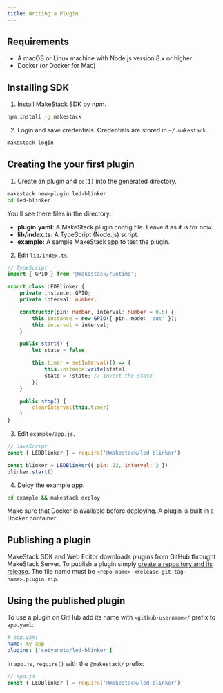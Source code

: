 ```yaml
---
title: Writing a Plugin
---
```


Requirements
-------------

- A macOS or Linux machine with Node.js version 8.x or higher
- Docker (or Docker for Mac)

Installing SDK
--------------

1. Install MakeStack SDK by npm.
```bash
npm install -g makestack
```

2. Login and save credentials. Credentials are stored in `~/.makestack`.
```bash
makestack login
```

Creating the your first plugin
------------------------------

1. Create an plugin and `cd(1)` into the generated directory.

```bash
makestack new-plugin led-blinker
cd led-blinker
```

You'll see there files in the directory:

- **plugin.yaml:** A MakeStack plugin config file. Leave it as it is for now.
- **lib/index.ts:** A TypeScript (Node.js) script.
- **example:** A sample MakeStack app to test the plugin.

2. Edit `lib/index.ts`.

```typescript
// TypeScript
import { GPIO } from '@makestack/runtime';

export class LEDBlinker {
    private instance: GPIO;
    private interval: number;

    constructor(pin: number, interval: number = 0.5) {
        this.instance = new GPIO({ pin, mode: 'out' });
        this.interval = interval;
    }

    public start() {
        let state = false;

        this.timer = setInterval(() => {
            this.instance.write(state);
            state = !state; // invert the state
        })
    }

    public stop() {
        clearInterval(this.timer)
    }
}
```

3. Edit `example/app.js`.

```js
// JavaScript
const { LEDBlinker } = require('@makestack/led-blinker')

const blinker = LEDBlinker({ pin: 22, interval: 2 })
blinker.start()
```

4. Deloy the example app.
```bash
cd example && makestack deploy
```

Make sure that Docker is available before deploying. A plugin is built in a Docker
container.

Publishing a plugin
-------------------
MakeStack SDK and Web Editor downloads plugins from GitHub throught MakeStack Server. To
publish a plugin simply [create a repository and its release](https://help.github.com/articles/about-releases/). The file name must be `<repo-name>-<release-git-tag-name>.plugin.zip`.

Using the published plugin
--------------------------
To use a plugin on GitHub add its name with `<github-username>/` prefix to `app.yaml`:

```yaml
# app.yaml
name: my-app
plugins: ['seiyanuta/led-blinker']
```

In `app.js`, `require()` with the `@makestack/` prefix:
```js
// app.js
const { LEDBlinker } = require('@makestack/led-blinker')
```
